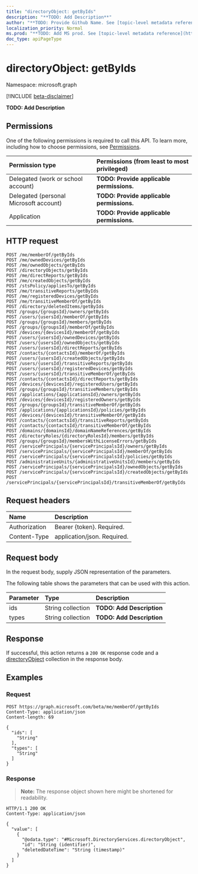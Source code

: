 ```yaml
---
title: "directoryObject: getByIds"
description: "**TODO: Add Description**"
author: "**TODO: Provide Github Name. See [topic-level metadata reference](https://msgo.azurewebsites.net/add/document/guidelines/metadata.html#topic-level-metadata)**"
localization_priority: Normal
ms.prod: "**TODO: Add MS prod. See [topic-level metadata reference](https://msgo.azurewebsites.net/add/document/guidelines/metadata.html#topic-level-metadata)**"
doc_type: apiPageType
---
```


# directoryObject: getByIds
Namespace: microsoft.graph

[!INCLUDE [beta-disclaimer](../../includes/beta-disclaimer.md)]

**TODO: Add Description**

## Permissions
One of the following permissions is required to call this API. To learn more, including how to choose permissions, see [Permissions](/graph/permissions-reference).

|Permission type|Permissions (from least to most privileged)|
|:---|:---|
|Delegated (work or school account)|**TODO: Provide applicable permissions.**|
|Delegated (personal Microsoft account)|**TODO: Provide applicable permissions.**|
|Application|**TODO: Provide applicable permissions.**|

## HTTP request

<!-- {
  "blockType": "ignored"
}
-->
``` http
POST /me/memberOf/getByIds
POST /me/ownedDevices/getByIds
POST /me/ownedObjects/getByIds
POST /directoryObjects/getByIds
POST /me/directReports/getByIds
POST /me/createdObjects/getByIds
POST /stsPolicy/appliesTo/getByIds
POST /me/transitiveReports/getByIds
POST /me/registeredDevices/getByIds
POST /me/transitiveMemberOf/getByIds
POST /directory/deletedItems/getByIds
POST /groups/{groupsId}/owners/getByIds
POST /users/{usersId}/memberOf/getByIds
POST /groups/{groupsId}/members/getByIds
POST /groups/{groupsId}/memberOf/getByIds
POST /devices/{devicesId}/memberOf/getByIds
POST /users/{usersId}/ownedDevices/getByIds
POST /users/{usersId}/ownedObjects/getByIds
POST /users/{usersId}/directReports/getByIds
POST /contacts/{contactsId}/memberOf/getByIds
POST /users/{usersId}/createdObjects/getByIds
POST /users/{usersId}/transitiveReports/getByIds
POST /users/{usersId}/registeredDevices/getByIds
POST /users/{usersId}/transitiveMemberOf/getByIds
POST /contacts/{contactsId}/directReports/getByIds
POST /devices/{devicesId}/registeredUsers/getByIds
POST /groups/{groupsId}/transitiveMembers/getByIds
POST /applications/{applicationsId}/owners/getByIds
POST /devices/{devicesId}/registeredOwners/getByIds
POST /groups/{groupsId}/transitiveMemberOf/getByIds
POST /applications/{applicationsId}/policies/getByIds
POST /devices/{devicesId}/transitiveMemberOf/getByIds
POST /contacts/{contactsId}/transitiveReports/getByIds
POST /contacts/{contactsId}/transitiveMemberOf/getByIds
POST /domains/{domainsId}/domainNameReferences/getByIds
POST /directoryRoles/{directoryRolesId}/members/getByIds
POST /groups/{groupsId}/membersWithLicenseErrors/getByIds
POST /servicePrincipals/{servicePrincipalsId}/owners/getByIds
POST /servicePrincipals/{servicePrincipalsId}/memberOf/getByIds
POST /servicePrincipals/{servicePrincipalsId}/policies/getByIds
POST /administrativeUnits/{administrativeUnitsId}/members/getByIds
POST /servicePrincipals/{servicePrincipalsId}/ownedObjects/getByIds
POST /servicePrincipals/{servicePrincipalsId}/createdObjects/getByIds
POST /servicePrincipals/{servicePrincipalsId}/transitiveMemberOf/getByIds
```

## Request headers
|Name|Description|
|:---|:---|
|Authorization|Bearer {token}. Required.|
|Content-Type|application/json. Required.|

## Request body
In the request body, supply JSON representation of the parameters.

The following table shows the parameters that can be used with this action.

|Parameter|Type|Description|
|:---|:---|:---|
|ids|String collection|**TODO: Add Description**|
|types|String collection|**TODO: Add Description**|



## Response

If successful, this action returns a `200 OK` response code and a [directoryObject](../resources/directoryobject.md) collection in the response body.

## Examples

### Request
<!-- {
  "blockType": "request",
  "name": "directoryobject_getbyids"
}
-->
``` http
POST https://graph.microsoft.com/beta/me/memberOf/getByIds
Content-Type: application/json
Content-length: 69

{
  "ids": [
    "String"
  ],
  "types": [
    "String"
  ]
}
```


### Response
>**Note:** The response object shown here might be shortened for readability.
<!-- {
  "blockType": "response",
  "truncated": true,
  "@odata.type": "Collection(Microsoft.DirectoryServices.directoryObject)"
}
-->
``` http
HTTP/1.1 200 OK
Content-Type: application/json

{
  "value": [
    {
      "@odata.type": "#Microsoft.DirectoryServices.directoryObject",
      "id": "String (identifier)",
      "deletedDateTime": "String (timestamp)"
    }
  ]
}
```

